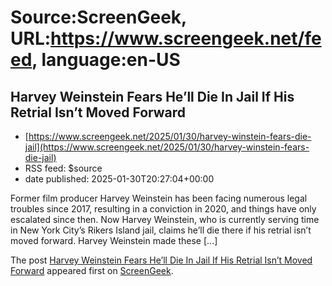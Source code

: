 # Source:ScreenGeek, URL:https://www.screengeek.net/feed, language:en-US

## Harvey Weinstein Fears He’ll Die In Jail If His Retrial Isn’t Moved Forward
 - [https://www.screengeek.net/2025/01/30/harvey-winstein-fears-die-jail](https://www.screengeek.net/2025/01/30/harvey-winstein-fears-die-jail)
 - RSS feed: $source
 - date published: 2025-01-30T20:27:04+00:00

<p>Former film producer Harvey Weinstein has been facing numerous legal troubles since 2017, resulting in a conviction in 2020, and things have only escalated since then. Now Harvey Weinstein, who is currently serving time in New York City&#8217;s Rikers Island jail, claims he&#8217;ll die there if his retrial isn&#8217;t moved forward. Harvey Weinstein made these [...]</p>
<p>The post <a href="https://www.screengeek.net/2025/01/30/harvey-winstein-fears-die-jail/">Harvey Weinstein Fears He&#8217;ll Die In Jail If His Retrial Isn&#8217;t Moved Forward</a> appeared first on <a href="https://www.screengeek.net">ScreenGeek</a>.</p>

